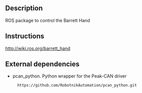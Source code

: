 Description
-----------

ROS package to control the Barrett Hand 


Instructions
------------

http://wiki.ros.org/barrett_hand


External dependencies
---------------------

- pcan_python. Python wrapper for the Peak-CAN driver

		https://github.com/RobotnikAutomation/pcan_python.git



